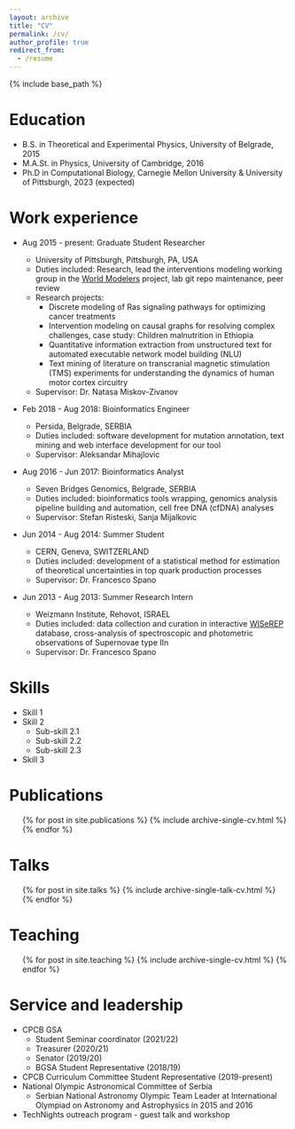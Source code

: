 ```yaml
---
layout: archive
title: "CV"
permalink: /cv/
author_profile: true
redirect_from:
  - /resume
---
```


{% include base_path %}

Education
======
* B.S. in Theoretical and Experimental Physics, University of Belgrade, 2015
* M.A.St. in Physics, University of Cambridge, 2016
* Ph.D in Computational Biology, Carnegie Mellon University & University of Pittsburgh, 2023 (expected)

Work experience
======
* Aug 2015 - present: Graduate Student Researcher
  * University of Pittsburgh, Pittsburgh, PA, USA
  * Duties included: Research, lead the interventions modeling working group in the [World Modelers](https://www.darpa.mil/program/world-modelers) project, lab git repo maintenance, peer review
  * Research projects:
    * Discrete modeling of Ras signaling pathways for optimizing cancer treatments
    * Intervention modeling on causal graphs for resolving complex challenges, case study: Children malnutrition in Ethiopia
    * Quantitative information extraction from unstructured text for automated executable network model building (NLU)
    * Text mining of literature on transcranial magnetic stimulation (TMS) experiments for understanding the dynamics of human motor cortex circuitry
  * Supervisor: Dr. Natasa Miskov-Zivanov

* Feb 2018 - Aug 2018: Bioinformatics Engineer
  * Persida, Belgrade, SERBIA
  * Duties included: software development for mutation annotation, text mining and web interface development for our tool
  * Supervisor: Aleksandar Mihajlovic

* Aug 2016 - Jun 2017: Bioinformatics Analyst
  * Seven Bridges Genomics, Belgrade, SERBIA
  * Duties included: bioinformatics tools wrapping, genomics analysis pipeline building and automation, cell free DNA (cfDNA) analyses
  * Supervisor: Stefan Risteski, Sanja Mijalkovic

* Jun 2014 - Aug 2014: Summer Student
  * CERN, Geneva, SWITZERLAND
  * Duties included: development of a statistical method for estimation of theoretical uncertainties in top quark production processes
  * Supervisor: Dr. Francesco Spano

* Jun 2013 - Aug 2013: Summer Research Intern
  * Weizmann Institute, Rehovot, ISRAEL
  * Duties included: data collection and curation in interactive [WISeREP](https://www.wiserep.org) database, cross-analysis of spectroscopic and photometric observations of Supernovae type IIn
  * Supervisor: Dr. Francesco Spano
  
Skills
======
* Skill 1
* Skill 2
  * Sub-skill 2.1
  * Sub-skill 2.2
  * Sub-skill 2.3
* Skill 3

Publications
======
  <ul>{% for post in site.publications %}
    {% include archive-single-cv.html %}
  {% endfor %}</ul>
  
Talks
======
  <ul>{% for post in site.talks %}
    {% include archive-single-talk-cv.html %}
  {% endfor %}</ul>
  
Teaching
======
  <ul>{% for post in site.teaching %}
    {% include archive-single-cv.html %}
  {% endfor %}</ul>
  
Service and leadership
======
* CPCB GSA
  * Student Seminar coordinator (2021/22)
  * Treasurer (2020/21)
  * Senator (2019/20)
  * BGSA Student Representative (2018/19)
* CPCB Curriculum Committee Student Representative (2019-present)
* National Olympic Astronomical Committee of Serbia
  * Serbian National Astronomy Olympic Team Leader at International Olympiad on Astronomy and Astrophysics in 2015 and 2016
* TechNights outreach program - guest talk and workshop
